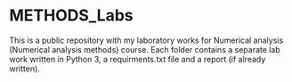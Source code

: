 # METHODS_Labs

This is a public repository with my laboratory works for Numerical
analysis (Numerical analysis methods) course. Each folder contains
a separate lab work written in Python 3, a requirments.txt file
and a report (if already written).
